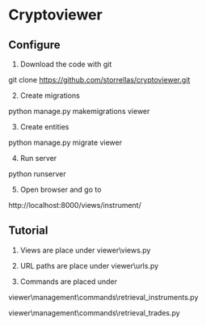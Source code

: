 # Cryptoviewer

## Configure

1. Download the code with git

git clone https://github.com/storrellas/cryptoviewer.git

2. Create migrations

python manage.py makemigrations viewer

3. Create entities

python manage.py migrate viewer

4. Run server

python runserver

5. Open browser and go to

http://localhost:8000/views/instrument/


## Tutorial

1. Views are place under viewer\views.py

2. URL paths are place under viewer\urls.py

3. Commands are placed under 

viewer\management\commands\retrieval_instruments.py

viewer\management\commands\retrieval_trades.py
